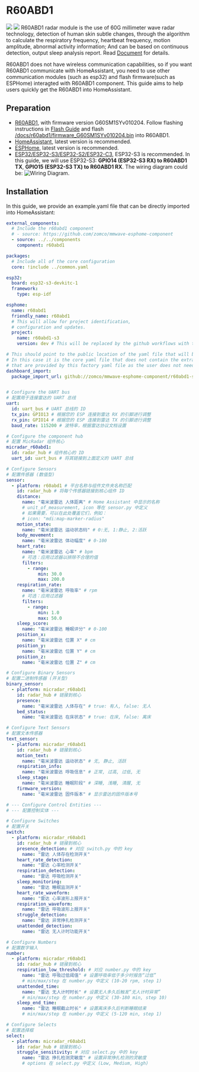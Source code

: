 # R60ABD1
![](./top_view.jpg)
![](./bottom_view.jpg)
R60ABD1 radar module is the use of 60G millimeter wave radar technology, detection of human skin subtle changes, through the algorithm to calculate the respiratory frequency, heartbeat frequency, motion amplitude, abnormal activity information; And can be based on continuous detection, output sleep analysis report. Read [Document](./document_V3.4.pdf) for details.

R60ABD1 does not have wireless communication capabilities, so if you want R60ABD1 communicate with HomeAssistant, you need to use other communication modules (such as esp32) and flash firmware(such as ESPHome) interagted with R60ABD1 component. This guide aims to help users quickly get the R60ABD1 into HomeAssistant.

## Preparation
* [R60ABD1](https://www.micradar.cn/), with firmware version G60SM1SYv010204. Follow flashing instructions in [Flash Guide](./flash_guide.pdf) and flash [/docs/r60abd1/firmware_G60SM1SYv010204.bin](./firmware_G60SM1SYv010204.bin) into R60ABD1.
* [HomeAssistant](https://www.home-assistant.io/), latest version is recommended.
* [ESPHome](https://esphome.io/), latest version is recommended.
* [ESP32/ESP32-S3/ESP32-S2/ESP32-C3](https://www.espressif.com/), ESP32-S3 is recommended. In this guide, we will use ESP32-S3: **GPIO14 (ESP32-S3 RX) to R60ABD1 TX**, **GPIO15 (ESP32-S3 TX) to R60ABD1 RX**. The wiring diagram could be:
![Wiring Diagram](./wiring_diagram.png).

## Installation
In this guide, we provide an example.yaml file that can be directly imported into HomeAssistant:

```yaml
external_components:
  # Include the r60abd1 component
  # - source: https://github.com/zomco/mmwave-esphome-component
  - source: ../../components
    component: r60abd1

packages:
  # Include all of the core configuration
  core: !include ../common.yaml

esp32:
  board: esp32-s3-devkitc-1
  framework:
    type: esp-idf

esphome:
  name: r60abd1
  friendly_name: r60abd1
  # This will allow for project identification,
  # configuration and updates.
  project:
    name: r60abd1-s3
    version: dev # This will be replaced by the github workflows with the `release` version

# This should point to the public location of the yaml file that will be adopted.
# In this case it is the core yaml file that does not contain the extra things
# that are provided by this factory yaml file as the user does not need these once adopted.
dashboard_import:
  package_import_url: github://zomco/mmwave-esphome-component/r60abd1-s3.yaml@main


# Configure the UART bus
# 配置用于连接雷达的 UART 总线
uart:
  id: uart_bus # UART 总线的 ID
  tx_pin: GPIO13 # 根据您的 ESP 连接到雷达 RX 的引脚进行调整
  rx_pin: GPIO14 # 根据您的 ESP 连接到雷达 TX 的引脚进行调整
  baud_rate: 115200 # 波特率，根据雷达协议文档设置

# Configure the component hub
# 配置 MicRadar 组件核心
micradar_r60abd1:
  id: radar_hub # 组件核心的 ID
  uart_id: uart_bus # 将其链接到上面定义的 UART 总线

# Configure Sensors
# 配置传感器 (数值型)
sensor:
  - platform: r60abd1 # 平台名称与组件文件夹名称匹配
    id: radar_hub # 将每个传感器链接到核心组件 ID
    distance:
      name: "毫米波雷达 人体距离" # Home Assistant 中显示的名称
      # unit_of_measurement, icon 等在 sensor.py 中定义
      # 如果需要，可以在此处覆盖它们，例如：
      # icon: "mdi:map-marker-radius"
    motion_state:
      name: "毫米波雷达 运动状态码" # 0:无, 1:静止, 2:活跃
    body_movement:
      name: "毫米波雷达 体动幅度" # 0-100
    heart_rate:
      name: "毫米波雷达 心率" # bpm
      # 可选：应用过滤器以排除不合理的值
      filters:
        - range:
            min: 30.0
            max: 200.0
    respiration_rate:
      name: "毫米波雷达 呼吸率" # rpm
      # 可选：应用过滤器
      filters:
        - range:
            min: 1.0
            max: 50.0
    sleep_score:
      name: "毫米波雷达 睡眠评分" # 0-100
    position_x:
      name: "毫米波雷达 位置 X" # cm
    position_y:
      name: "毫米波雷达 位置 Y" # cm
    position_z:
      name: "毫米波雷达 位置 Z" # cm

# Configure Binary Sensors
# 配置二进制传感器 (开关型)
binary_sensor:
  - platform: micradar_r60abd1
    id: radar_hub # 链接到核心
    presence:
      name: "毫米波雷达 人体存在" # true: 有人, false: 无人
    bed_status:
      name: "毫米波雷达 在床状态" # true: 在床, false: 离床

# Configure Text Sensors
# 配置文本传感器
text_sensor:
  - platform: micradar_r60abd1
    id: radar_hub # 链接到核心
    motion_text:
      name: "毫米波雷达 运动状态" # 无, 静止, 活跃
    respiration_info:
      name: "毫米波雷达 呼吸信息" # 正常, 过高, 过低, 无
    sleep_stage:
      name: "毫米波雷达 睡眠阶段" # 深睡, 浅睡, 清醒, 无
    firmware_version:
      name: "毫米波雷达 固件版本" # 显示雷达的固件版本号

# --- Configure Control Entities ---
# --- 配置控制实体 ---

# Configure Switches
# 配置开关
switch:
  - platform: micradar_r60abd1
    id: radar_hub # 链接到核心
    presence_detection: # 对应 switch.py 中的 key
      name: "雷达 人体存在检测开关"
    heart_rate_detection:
      name: "雷达 心率检测开关"
    respiration_detection:
      name: "雷达 呼吸检测开关"
    sleep_monitoring:
      name: "雷达 睡眠监测开关"
    heart_rate_waveform:
      name: "雷达 心率波形上报开关"
    respiration_waveform:
      name: "雷达 呼吸波形上报开关"
    struggle_detection:
      name: "雷达 异常挣扎检测开关"
    unattended_detection:
      name: "雷达 无人计时功能开关"

# Configure Numbers
# 配置数字输入
number:
  - platform: micradar_r60abd1
    id: radar_hub # 链接到核心
    respiration_low_threshold: # 对应 number.py 中的 key
      name: "雷达 呼吸过低阈值" # 设置呼吸率低于多少时报告“过低”
      # min/max/step 在 number.py 中定义 (10-20 rpm, step 1)
    unattended_time:
      name: "雷达 无人计时时长" # 设置无人多久后触发“无人计时异常”
      # min/max/step 在 number.py 中定义 (30-180 min, step 10)
    sleep_end_time:
      name: "雷达 睡眠截止时长" # 设置离床多久后判断睡眠结束
      # min/max/step 在 number.py 中定义 (5-120 min, step 1)

# Configure Selects
# 配置选择框
select:
  - platform: micradar_r60abd1
    id: radar_hub # 链接到核心
    struggle_sensitivity: # 对应 select.py 中的 key
      name: "雷达 挣扎检测灵敏度" # 设置异常挣扎检测的灵敏度
      # options 在 select.py 中定义 (Low, Medium, High)
```